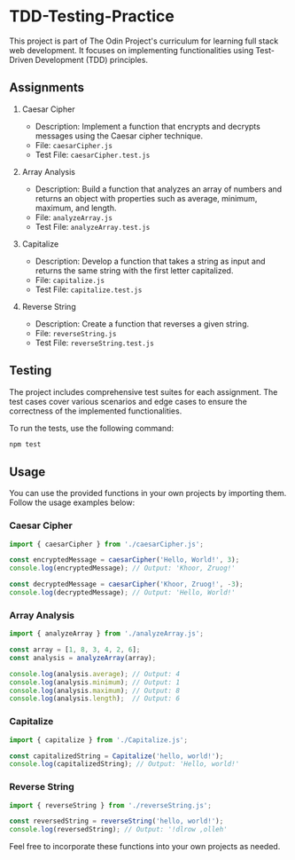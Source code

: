 # TDD-Testing-Practice

This project is part of The Odin Project's curriculum for learning full stack web development. It focuses on implementing functionalities using Test-Driven Development (TDD) principles.

## Assignments

1. Caesar Cipher

   - Description: Implement a function that encrypts and decrypts messages using the Caesar cipher technique.
   - File: `caesarCipher.js`
   - Test File: `caesarCipher.test.js`

2. Array Analysis

   - Description: Build a function that analyzes an array of numbers and returns an object with properties such as average, minimum, maximum, and length.
   - File: `analyzeArray.js`
   - Test File: `analyzeArray.test.js`

3. Capitalize

   - Description: Develop a function that takes a string as input and returns the same string with the first letter capitalized.
   - File: `capitalize.js`
   - Test File: `capitalize.test.js`

4. Reverse String

   - Description: Create a function that reverses a given string.
   - File: `reverseString.js`
   - Test File: `reverseString.test.js`

## Testing

The project includes comprehensive test suites for each assignment. The test cases cover various scenarios and edge cases to ensure the correctness of the implemented functionalities.

To run the tests, use the following command:

```bash
npm test
```

## Usage

You can use the provided functions in your own projects by importing them. Follow the usage examples below:

### Caesar Cipher

```javascript
import { caesarCipher } from './caesarCipher.js';

const encryptedMessage = caesarCipher('Hello, World!', 3);
console.log(encryptedMessage); // Output: 'Khoor, Zruog!'

const decryptedMessage = caesarCipher('Khoor, Zruog!', -3);
console.log(decryptedMessage); // Output: 'Hello, World!'
```

### Array Analysis

```javascript
import { analyzeArray } from './analyzeArray.js';

const array = [1, 8, 3, 4, 2, 6];
const analysis = analyzeArray(array);

console.log(analysis.average); // Output: 4
console.log(analysis.minimum); // Output: 1
console.log(analysis.maximum); // Output: 8
console.log(analysis.length);  // Output: 6
```

### Capitalize

```javascript
import { capitalize } from './Capitalize.js';

const capitalizedString = Capitalize('hello, world!');
console.log(capitalizedString); // Output: 'Hello, world!'
```

### Reverse String

```javascript
import { reverseString } from './reverseString.js';

const reversedString = reverseString('hello, world!');
console.log(reversedString); // Output: '!dlrow ,olleh'
```

Feel free to incorporate these functions into your own projects as needed.